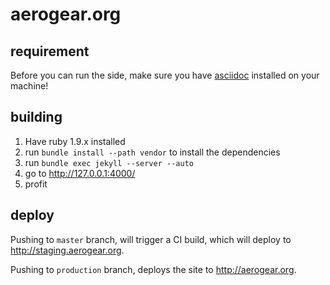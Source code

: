 # aerogear.org

## requirement

Before you can run the side, make sure you have [asciidoc](http://www.methods.co.nz/asciidoc/) installed on your machine!

## building

1. Have ruby 1.9.x installed
1. run `bundle install --path vendor` to install the dependencies
1. run `bundle exec jekyll --server --auto`
1. go to http://127.0.0.1:4000/
1. profit

## deploy

Pushing to `master` branch, will trigger a CI build, which will deploy to <http://staging.aerogear.org>.

Pushing to `production` branch, deploys the site to <http://aerogear.org>.
